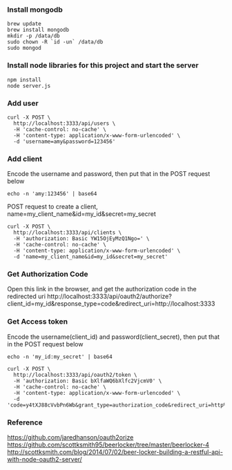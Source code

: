 ### Install mongodb
```
brew update
brew install mongodb
mkdir -p /data/db
sudo chown -R `id -un` /data/db
sudo mongod
```

### Install node libraries for this project and start the server
```
npm install
node server.js
```

### Add user
```
curl -X POST \
  http://localhost:3333/api/users \
  -H 'cache-control: no-cache' \
  -H 'content-type: application/x-www-form-urlencoded' \
  -d 'username=amy&password=123456'
```

### Add client
Encode the username and password, then put that in the POST request below
``` 
echo -n 'amy:123456' | base64
```

POST request to create a client, name=my_client_name&id=my_id&secret=my_secret
```
curl -X POST \
  http://localhost:3333/api/clients \
  -H 'authorization: Basic YW15OjEyMzQ1Ngo=' \
  -H 'cache-control: no-cache' \
  -H 'content-type: application/x-www-form-urlencoded' \
  -d 'name=my_client_name&id=my_id&secret=my_secret'
```


### Get Authorization Code
Open this link in the browser, and get the authorization code in the redirected uri
http://localhost:3333/api/oauth2/authorize?client_id=my_id&response_type=code&redirect_uri=http://localhost:3333

### Get Access token

Encode the username(client_id) and password(client_secret), then put that in the POST request below
``` 
echo -n 'my_id:my_secret' | base64
```

```
curl -X POST \
  http://localhost:3333/api/oauth2/token \
  -H 'authorization: Basic bXlfaWQ6bXlfc2VjcmV0' \
  -H 'cache-control: no-cache' \
  -H 'content-type: application/x-www-form-urlencoded' \
  -d 'code=y4tXJ88cVvbPn6Wb&grant_type=authorization_code&redirect_uri=http%3A%2F%2Flocalhost%3A3333'
```

### Reference
https://github.com/jaredhanson/oauth2orize
https://github.com/scottksmith95/beerlocker/tree/master/beerlocker-4
http://scottksmith.com/blog/2014/07/02/beer-locker-building-a-restful-api-with-node-oauth2-server/


